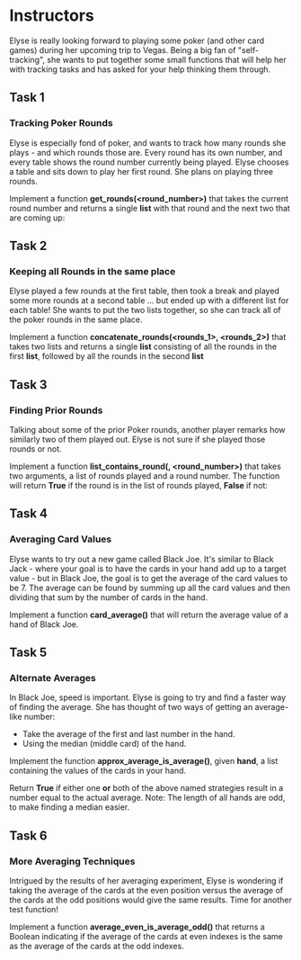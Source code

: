 # Instructors

Elyse is really looking forward to playing some poker (and other card games) during her upcoming trip to Vegas. Being a big fan of "self-tracking", she wants to put together some small functions that will help her with tracking tasks and has asked for your help thinking them through.

## Task 1

### Tracking Poker Rounds

Elyse is especially fond of poker, and wants to track how many rounds she plays - and which rounds those are. Every round has its own number, and every table shows the round number currently being played. Elyse chooses a table and sits down to play her first round. She plans on playing three rounds.

Implement a function **get_rounds(<round_number>)** that takes the current round number and returns a single **list** with that round and the next two that are coming up:

## Task 2

### Keeping all Rounds in the same place

Elyse played a few rounds at the first table, then took a break and played some more rounds at a second table ... but ended up with a different list for each table! She wants to put the two lists together, so she can track all of the poker rounds in the same place.

Implement a function **concatenate_rounds(<rounds_1>, <rounds_2>)** that takes two lists and returns a single **list** consisting of all the rounds in the first **list**, followed by all the rounds in the second **list**

## Task 3

### Finding Prior Rounds

Talking about some of the prior Poker rounds, another player remarks how similarly two of them played out. Elyse is not sure if she played those rounds or not.

Implement a function **list_contains_round(<rounds>, <round_number>)** that takes two arguments, a list of rounds played and a round number. The function will return **True** if the round is in the list of rounds played, **False** if not:

## Task 4

### Averaging Card Values

Elyse wants to try out a new game called Black Joe. It's similar to Black Jack - where your goal is to have the cards in your hand add up to a target value - but in Black Joe, the goal is to get the average of the card values to be 7. The average can be found by summing up all the card values and then dividing that sum by the number of cards in the hand.

Implement a function **card_average(<hand>)** that will return the average value of a hand of Black Joe.

## Task 5

### Alternate Averages

In Black Joe, speed is important. Elyse is going to try and find a faster way of finding the average.
She has thought of two ways of getting an average-like number:

- Take the average of the first and last number in the hand.
- Using the median (middle card) of the hand.

Implement the function **approx_average_is_average(<hand>)**, given **hand**, a list containing the values of the cards in your hand.

Return **True** if either one **or** both of the above named strategies result in a number equal to the actual average.
Note: The length of all hands are odd, to make finding a median easier.

## Task 6

### More Averaging Techniques

Intrigued by the results of her averaging experiment, Elyse is wondering if taking the average of the cards at the even position versus the average of the cards at the odd positions would give the same results. Time for another test function!

Implement a function **average_even_is_average_odd(<hand>)** that returns a Boolean indicating if the average of the cards at even indexes is the same as the average of the cards at the odd indexes.
